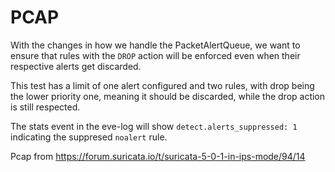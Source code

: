 PCAP
====

With the changes in how we handle the PacketAlertQueue, we want to
ensure that rules with the `DROP` action will be enforced even when
their respective alerts get discarded.

This test has a limit of one alert configured and two rules, with drop being
the lower priority one, meaning it should be discarded, while the drop action is
still respected.

The stats event in the eve-log will show `detect.alerts_suppressed: 1` indicating the
suppresed `noalert` rule.

Pcap from https://forum.suricata.io/t/suricata-5-0-1-in-ips-mode/94/14
